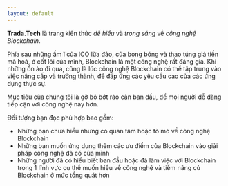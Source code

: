 ```yaml
---
layout: default
---
```

**Trada.Tech** là trang kiến thức _dễ hiểu_ và _trong sáng_ về _công nghệ Blockchain_.

Phía sau những ầm ĩ của ICO lừa đảo, của bong bóng và thao túng giá tiền mã hoá, ở cốt lõi của mình, Blockchain là một công nghệ rất đáng giá. Khi những ồn ào đi qua, cũng là lúc công nghệ Blockchain có thể tập trung vào việc nâng cấp và trưởng thành, để đáp ứng các yêu cầu cao của các ứng dụng thực sự.

Mục tiêu của chúng tôi là gỡ bỏ bớt rào cản ban đầu, để mọi người dễ dàng tiếp cận với công nghệ này hơn.

Đối tượng bạn đọc phù hợp bao gồm:
- Những bạn chưa hiểu nhưng có quan tâm hoặc tò mò về công nghệ Blockchain
- Những bạn muốn ứng dụng thêm các ưu điểm của Blockchain vào giải pháp công nghệ đã có của mình
- Những người đã có hiểu biết ban đầu hoặc đã làm việc với Blockchain trong 1 lĩnh vực cụ thể muốn hiểu về công nghệ và tiềm nâng củ Blockchain ở mức tổng quát hơn
